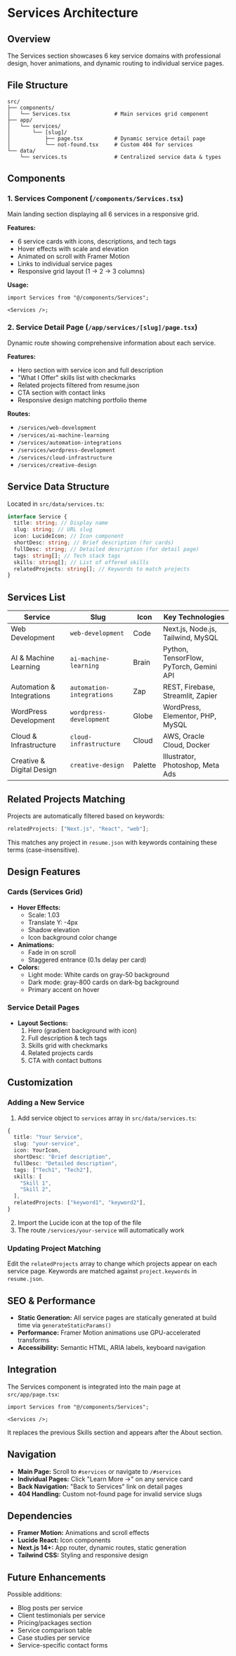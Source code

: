 # Services Architecture

## Overview

The Services section showcases 6 key service domains with professional design, hover animations, and dynamic routing to individual service pages.

## File Structure

```
src/
├── components/
│   └── Services.tsx              # Main services grid component
├── app/
│   └── services/
│       └── [slug]/
│           ├── page.tsx          # Dynamic service detail page
│           └── not-found.tsx     # Custom 404 for services
└── data/
    └── services.ts               # Centralized service data & types
```

## Components

### 1. Services Component (`/components/Services.tsx`)

Main landing section displaying all 6 services in a responsive grid.

**Features:**

- 6 service cards with icons, descriptions, and tech tags
- Hover effects with scale and elevation
- Animated on scroll with Framer Motion
- Links to individual service pages
- Responsive grid layout (1 → 2 → 3 columns)

**Usage:**

```tsx
import Services from "@/components/Services";

<Services />;
```

### 2. Service Detail Page (`/app/services/[slug]/page.tsx`)

Dynamic route showing comprehensive information about each service.

**Features:**

- Hero section with service icon and full description
- "What I Offer" skills list with checkmarks
- Related projects filtered from resume.json
- CTA section with contact links
- Responsive design matching portfolio theme

**Routes:**

- `/services/web-development`
- `/services/ai-machine-learning`
- `/services/automation-integrations`
- `/services/wordpress-development`
- `/services/cloud-infrastructure`
- `/services/creative-design`

## Service Data Structure

Located in `src/data/services.ts`:

```typescript
interface Service {
  title: string; // Display name
  slug: string; // URL slug
  icon: LucideIcon; // Icon component
  shortDesc: string; // Brief description (for cards)
  fullDesc: string; // Detailed description (for detail page)
  tags: string[]; // Tech stack tags
  skills: string[]; // List of offered skills
  relatedProjects: string[]; // Keywords to match projects
}
```

## Services List

| Service                   | Slug                      | Icon    | Key Technologies                        |
| ------------------------- | ------------------------- | ------- | --------------------------------------- |
| Web Development           | `web-development`         | Code    | Next.js, Node.js, Tailwind, MySQL       |
| AI & Machine Learning     | `ai-machine-learning`     | Brain   | Python, TensorFlow, PyTorch, Gemini API |
| Automation & Integrations | `automation-integrations` | Zap     | REST, Firebase, Streamlit, Zapier       |
| WordPress Development     | `wordpress-development`   | Globe   | WordPress, Elementor, PHP, MySQL        |
| Cloud & Infrastructure    | `cloud-infrastructure`    | Cloud   | AWS, Oracle Cloud, Docker               |
| Creative & Digital Design | `creative-design`         | Palette | Illustrator, Photoshop, Meta Ads        |

## Related Projects Matching

Projects are automatically filtered based on keywords:

```typescript
relatedProjects: ["Next.js", "React", "web"];
```

This matches any project in `resume.json` with keywords containing these terms (case-insensitive).

## Design Features

### Cards (Services Grid)

- **Hover Effects:**
  - Scale: 1.03
  - Translate Y: -4px
  - Shadow elevation
  - Icon background color change
- **Animations:**
  - Fade in on scroll
  - Staggered entrance (0.1s delay per card)
- **Colors:**
  - Light mode: White cards on gray-50 background
  - Dark mode: gray-800 cards on dark-bg background
  - Primary accent on hover

### Service Detail Pages

- **Layout Sections:**
  1. Hero (gradient background with icon)
  2. Full description & tech tags
  3. Skills grid with checkmarks
  4. Related projects cards
  5. CTA with contact buttons

## Customization

### Adding a New Service

1. Add service object to `services` array in `src/data/services.ts`:

```typescript
{
  title: "Your Service",
  slug: "your-service",
  icon: YourIcon,
  shortDesc: "Brief description",
  fullDesc: "Detailed description",
  tags: ["Tech1", "Tech2"],
  skills: [
    "Skill 1",
    "Skill 2",
  ],
  relatedProjects: ["keyword1", "keyword2"],
}
```

2. Import the Lucide icon at the top of the file
3. The route `/services/your-service` will automatically work

### Updating Project Matching

Edit the `relatedProjects` array to change which projects appear on each service page. Keywords are matched against `project.keywords` in `resume.json`.

## SEO & Performance

- **Static Generation:** All service pages are statically generated at build time via `generateStaticParams()`
- **Performance:** Framer Motion animations use GPU-accelerated transforms
- **Accessibility:** Semantic HTML, ARIA labels, keyboard navigation

## Integration

The Services component is integrated into the main page at `src/app/page.tsx`:

```tsx
import Services from "@/components/Services";

<Services />;
```

It replaces the previous Skills section and appears after the About section.

## Navigation

- **Main Page:** Scroll to `#services` or navigate to `/#services`
- **Individual Pages:** Click "Learn More →" on any service card
- **Back Navigation:** "Back to Services" link on detail pages
- **404 Handling:** Custom not-found page for invalid service slugs

## Dependencies

- **Framer Motion:** Animations and scroll effects
- **Lucide React:** Icon components
- **Next.js 14+:** App router, dynamic routes, static generation
- **Tailwind CSS:** Styling and responsive design

## Future Enhancements

Possible additions:

- Blog posts per service
- Client testimonials per service
- Pricing/packages section
- Service comparison table
- Case studies per service
- Service-specific contact forms
